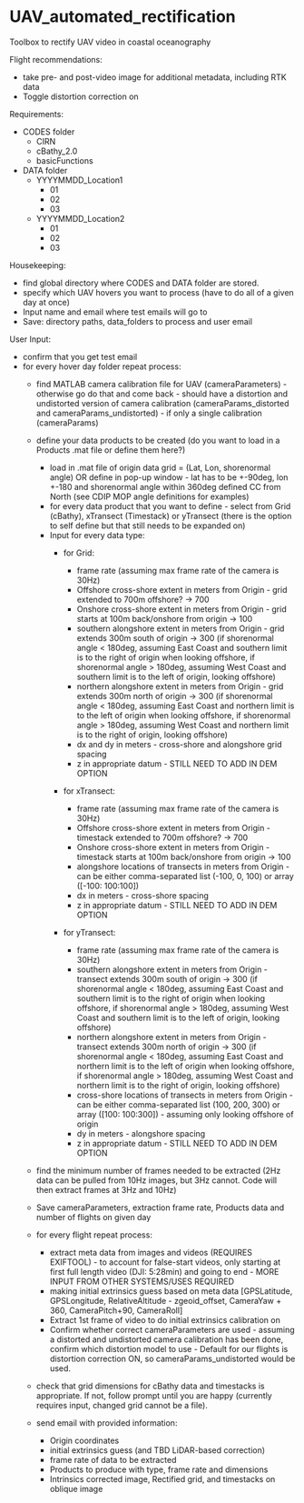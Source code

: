 # UAV_automated_rectification
Toolbox to rectify UAV video in coastal oceanography

Flight recommendations: 
- take pre- and post-video image for additional metadata, including RTK data
- Toggle distortion correction on

Requirements:
- CODES folder
    - CIRN
    - cBathy_2.0
    - basicFunctions
- DATA folder
    - YYYYMMDD_Location1
        - 01
        - 02
        - 03
    - YYYYMMDD_Location2
        - 01
        - 02
        - 03


Housekeeping:
- find global directory where CODES and DATA folder are stored.
- specify which UAV hovers you want to process (have to do all of a given day at once)
- Input name and email where test emails will go to
- Save: directory paths, data_folders to process and user email

User Input:
- confirm that you get test email
- for every hover day folder repeat process:
    - find MATLAB camera calibration file for UAV (cameraParameters) - otherwise go do that and come back - should have a distortion and undistorted version of camera calibration (cameraParams_distorted and cameraParams_undistorted) - if only a single calibration (cameraParams)
    - define your data products to be created (do you want to load in a Products .mat file or define them here?)
        - load in .mat file of origin data grid = (Lat, Lon, shorenormal angle) OR define in pop-up window - lat has to be +-90deg, lon +-180 and shorenormal angle within 360deg defined CC from North (see CDIP MOP angle definitions for examples)
        - for every data product that you want to define - select from Grid (cBathy), xTransect (Timestack) or yTransect (there is the option to self define but that still needs to be expanded on)
        - Input for every data type:
            - for Grid:
               - frame rate (assuming max frame rate of the camera is 30Hz) 
               - Offshore cross-shore extent in meters from Origin - grid extended to 700m offshore? -> 700
               - Onshore cross-shore extent in meters from Origin - grid starts at 100m back/onshore from origin -> 100
               - southern alongshore extent in meters from Origin - grid extends 300m south of origin -> 300 (if shorenormal angle < 180deg, assuming East Coast and southern limit is to the right of origin when looking offshore, if shorenormal angle > 180deg, assuming West Coast and southern limit is to the left of origin, looking offshore)
               - northern alongshore extent in meters from Origin - grid extends 300m north of origin -> 300 (if shorenormal angle < 180deg, assuming East Coast and northern limit is to the left of origin when looking offshore, if shorenormal angle > 180deg, assuming West Coast and northern limit is to the right of origin, looking offshore)
               - dx and dy in meters - cross-shore and alongshore grid spacing
               - z in appropriate datum - STILL NEED TO ADD IN DEM OPTION
              
            - for xTransect:
               - frame rate (assuming max frame rate of the camera is 30Hz)
               - Offshore cross-shore extent in meters from Origin - timestack extended to 700m offshore? -> 700
               - Onshore cross-shore extent in meters from Origin - timestack starts at 100m back/onshore from origin -> 100
               - alongshore locations of transects in meters from Origin - can be either comma-separated list (-100, 0, 100) or array ([-100: 100:100])
               - dx in meters - cross-shore spacing
               - z in appropriate datum - STILL NEED TO ADD IN DEM OPTION
            - for yTransect:
               - frame rate (assuming max frame rate of the camera is 30Hz)
               - southern alongshore extent in meters from Origin - transect extends 300m south of origin -> 300 (if shorenormal angle < 180deg, assuming East Coast and southern limit is to the right of origin when looking offshore, if shorenormal angle > 180deg, assuming West Coast and southern limit is to the left of origin, looking offshore)
               - northern alongshore extent in meters from Origin - transect extends 300m north of origin -> 300 (if shorenormal angle < 180deg, assuming East Coast and northern limit is to the left of origin when looking offshore, if shorenormal angle > 180deg, assuming West Coast and northern limit is to the right of origin, looking offshore)
               - cross-shore locations of transects in meters from Origin - can be either comma-separated list (100, 200, 300) or array ([100: 100:300]) - assuming only looking offshore of origin
               - dy in meters - alongshore spacing
               - z in appropriate datum - STILL NEED TO ADD IN DEM OPTION
          
    - find the minimum number of frames needed to be extracted (2Hz data can be pulled from 10Hz images, but 3Hz cannot. Code will then extract frames at 3Hz and 10Hz)
    
    - Save cameraParameters, extraction frame rate, Products data and number of flights on given day
 
    - for every flight repeat process:
        - extract meta data from images and videos (REQUIRES EXIFTOOL) - to account for false-start videos, only starting at first full length video (DJI: 5:28min) and going to end - MORE INPUT FROM OTHER SYSTEMS/USES REQUIRED
        - making initial extrinsics guess based on meta data [GPSLatitude, GPSLongitude, RelativeAltitude - zgeoid_offset, CameraYaw + 360, CameraPitch+90, CameraRoll]
        - Extract 1st frame of video to do initial extrinsics calibration on
        - Confirm whether correct cameraParameters are used - assuming a distorted and undistorted camera calibration has been done, confirm which distortion model to use - Default for our flights is distortion correction ON, so cameraParams_undistorted would be used. 
    -   check that grid dimensions for cBathy data and timestacks is appropriate. If not, follow prompt until you are happy (currently requires input, changed grid cannot be a file).
    -   send email with provided information:
        - Origin coordinates
        - initial extrinsics guess (and TBD LiDAR-based correction)
        - frame rate of data to be extracted
        - Products to produce with type, frame rate and dimensions
        - Intrinsics corrected image, Rectified grid, and timestacks on oblique image




